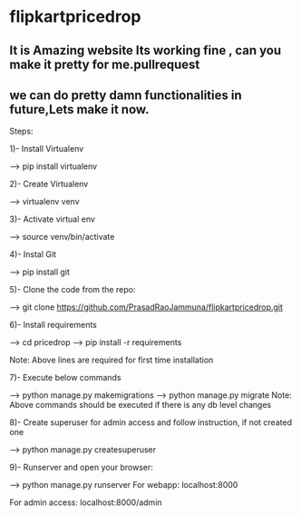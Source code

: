 # flipkartpricedrop


 ## It is Amazing website Its working fine , can you make it pretty for me.pullrequest
 
 ## we can do pretty damn functionalities in future,Lets make it now.

Steps:

1)- Install Virtualenv

--> pip install virtualenv

2)- Create Virtualenv

--> virtualenv venv

3)- Activate virtual env

--> source venv/bin/activate

4)- Instal Git

--> pip install git

5)- Clone the code from the repo:

--> git clone https://github.com/PrasadRaoJammuna/flipkartpricedrop.git

6)- Install requirements

--> cd  pricedrop
--> pip install -r requirements

Note: Above lines are required for first time installation

7)- Execute below commands

--> python manage.py makemigrations
--> python manage.py migrate
Note: Above commands should be executed if there is any db level changes

8)- Create superuser for admin access and follow instruction, if not created one

--> python manage.py createsuperuser

9)- Runserver and open your browser: 

--> python manage.py runserver
For webapp: localhost:8000

For admin access: localhost:8000/admin


